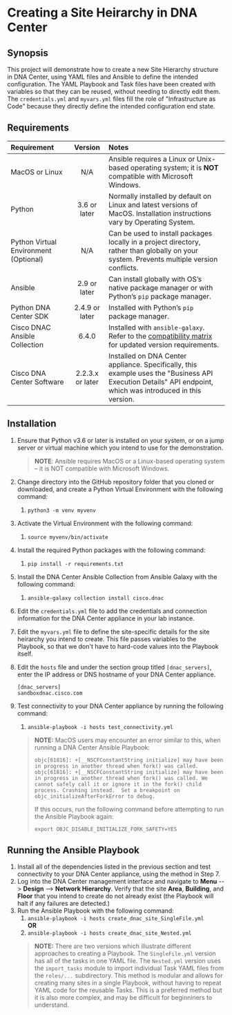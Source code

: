 # Creating a Site Heirarchy in DNA Center

## Synopsis

This project will demonstrate how to create a new Site Hierarchy structure in DNA Center, using YAML files and Ansible to define the intended configuration.  The YAML Playbook and Task files have been created with variables so that they can be reused, without needing to directly edit them.  The `credentials.yml` and `myvars.yml` files fill the role of "Infrastructure as Code" because they directly define the intended configuration end state.

## Requirements

| **Requirement** | **Version** | **Notes** |
|:---|:---:|:---|
| MacOS or Linux | N/A | Ansible requires a Linux or Unix-based operating system; it is **NOT** compatible with Microsoft Windows. |
| Python | 3.6 or later | Normally installed by default on Linux and latest versions of MacOS. Installation instructions vary by Operating System. |
| Python Virtual Environment (Optional) | N/A | Can be used to install packages locally in a project directory, rather than globally on your system.  Prevents multiple version conflicts. |
| Ansible | 2.9 or later | Can install globally with OS’s native package manager or with Python’s `pip` package manager. |
| Python DNA Center SDK | 2.4.9 or later | Installed with Python’s `pip` package manager. |
| Cisco DNAC Ansible Collection | 6.4.0 | Installed with `ansible-galaxy`. Refer to the [compatibility matrix](https://github.com/cisco-en-programmability/dnacenter-ansible#compatibility-matrix) for updated version requirements. |
| Cisco DNA Center Software | 2.2.3.x or later | Installed on DNA Center appliance.  Specifically, this example uses the "Business API Execution Details" API endpoint, which was introduced in this version. |

## Installation

1. Ensure that Python v3.6 or later is installed on your system, or on a jump server or virtual machine which you intend to use for the demonstration.  
    > **NOTE**: Ansible requires MacOS or a Linux-based operating system – it is NOT compatible with Microsoft Windows.
2. Change directory into the GitHub repository folder that you cloned or downloaded, and create a Python Virtual Environment with the following command:  
    1. `python3 -m venv myvenv`
3. Activate the Virtual Environment with the following command: 
    1. `source myvenv/bin/activate`
4. Install the required Python packages with the following command: 
    1. `pip install -r requirements.txt`
5. Install the DNA Center Ansible Collection from Ansible Galaxy with the following command: 
    1. `ansible-galaxy collection install cisco.dnac`
6. Edit the `credentials.yml` file to add the credentials and connection information for the DNA Center appliance in your lab instance.
7. Edit the `myvars.yml` file to define the site-specific details for the site heirarchy you intend to create.  This file passes variables to the Playbook, so that we don't have to hard-code values into the Playbook itself.
7. Edit the `hosts` file and under the section group titled `[dnac_servers]`, enter the IP address or DNS hostname of your DNA Center appliance.
    ```
    [dnac_servers]
    sandboxdnac.cisco.com
    ```
7. Test connectivity to your DNA Center appliance by running the following command:  
    1. `ansible-playbook -i hosts test_connectivity.yml`

    > **NOTE:** MacOS users may encounter an error similar to this, when running a DNA Center Ansible Playbook:
    >    ```
    >    objc[61816]: +[__NSCFConstantString initialize] may have been in progress in another thread when fork() was called.
    >    objc[61816]: +[__NSCFConstantString initialize] may have been in progress in another thread when fork() was called. We cannot safely call it or ignore it in the fork() child process. Crashing instead.  Set a breakpoint on objc_initializeAfterForkError to debug.
    >    ```
    > If this occurs, run the following command before attempting to run the Ansible Playbook again:
    >
    > `export OBJC_DISABLE_INITIALIZE_FORK_SAFETY=YES`

## Running the Ansible Playbook

1. Install all of the dependencies listed in the previous section and test connectivity to your DNA Center appliance, using the method in Step 7.
2. Log into the DNA Center management interface and navigate to **Menu** --> **Design** --> **Network Hierarchy**.  Verify that the site **Area**, **Building**, and **Floor** that you intend to create do not already exist (the Playbook will halt if any failures are detected.)
3. Run the Ansible Playbook with the following command:
    1. `ansible-playbook -i hosts create_dnac_site_SingleFile.yml`
    </br>**OR**</br>
    2. `ansible-playbook -i hosts create_dnac_site_Nested.yml`
    > **NOTE:** There are two versions which illustrate different approaches to creating a Playbook. The `SingleFile.yml` version has all of the tasks in one YAML file.  The `Nested.yml` version uses the `import_tasks` module to import individual Task YAML files from the `roles/...` subdirectory.  This method is modular and allows for creating many sites in a single Playbook, without having to repeat YAML code for the reusable Tasks.  This is a preferred method but it is also more complex, and may be difficult for beginniners to understand.
